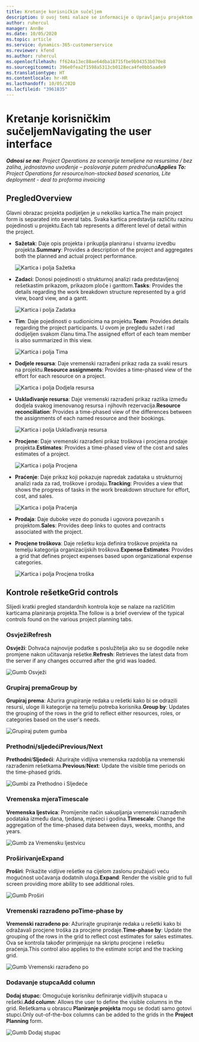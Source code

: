 ```yaml
---
title: Kretanje korisničkim sučeljem
description: U ovoj temi nalaze se informacije o Upravljanju projektom u sustavu Dynamics 365 Project Operations.
author: ruhercul
manager: AnnBe
ms.date: 10/05/2020
ms.topic: article
ms.service: dynamics-365-customerservice
ms.reviewer: kfend
ms.author: ruhercul
ms.openlocfilehash: ff624a13ec88ae64dba18715fbe9b94353b070e8
ms.sourcegitcommit: 396e0fea2f1598a5313cb0128eca4fe0bb5aade9
ms.translationtype: HT
ms.contentlocale: hr-HR
ms.lasthandoff: 10/05/2020
ms.locfileid: "3961835"
---
```

# <a name="navigating-the-user-interface"></a><span data-ttu-id="1e6dc-103">Kretanje korisničkim sučeljem</span><span class="sxs-lookup"><span data-stu-id="1e6dc-103">Navigating the user interface</span></span>

<span data-ttu-id="1e6dc-104">_**Odnosi se na:** Project Operations za scenarije temeljene na resursima / bez zaliha, jednostavno uvođenje – poslovanje putem predračuna_</span><span class="sxs-lookup"><span data-stu-id="1e6dc-104">_**Applies To:** Project Operations for resource/non-stocked based scenarios, Lite deployment - deal to proforma invoicing_</span></span>

## <a name="overview"></a><span data-ttu-id="1e6dc-105">Pregled</span><span class="sxs-lookup"><span data-stu-id="1e6dc-105">Overview</span></span>

<span data-ttu-id="1e6dc-106">Glavni obrazac projekta podijeljen je u nekoliko kartica.</span><span class="sxs-lookup"><span data-stu-id="1e6dc-106">The main project form is separated into several tabs.</span></span> <span data-ttu-id="1e6dc-107">Svaka kartica predstavlja različitu razinu pojedinosti u projektu.</span><span class="sxs-lookup"><span data-stu-id="1e6dc-107">Each tab represents a different level of detail within the project.</span></span>

- <span data-ttu-id="1e6dc-108">**Sažetak**: Daje opis projekta i prikuplja planiranu i stvarnu izvedbu projekta.</span><span class="sxs-lookup"><span data-stu-id="1e6dc-108">**Summary**: Provides a description of the project and aggregates both the planned and actual project performance.</span></span>

    ![Kartica i polja Sažetka](media/navigation7.png)

- <span data-ttu-id="1e6dc-110">**Zadaci**: Donosi pojedinosti o strukturnoj analizi rada predstavljenoj rešetkastim prikazom, prikazom ploče i ganttom.</span><span class="sxs-lookup"><span data-stu-id="1e6dc-110">**Tasks**: Provides the details regarding the work breakdown structure represented by a grid view, board view, and a gantt.</span></span>

    ![Kartica i polja Zadatka](media/navigation8.png)

- <span data-ttu-id="1e6dc-112">**Tim**: Daje pojedinosti o sudionicima na projektu.</span><span class="sxs-lookup"><span data-stu-id="1e6dc-112">**Team**: Provides details regarding the project participants.</span></span> <span data-ttu-id="1e6dc-113">U ovom je pregledu sažet i rad dodijeljen svakom članu tima.</span><span class="sxs-lookup"><span data-stu-id="1e6dc-113">The assigned effort of each team member is also summarized in this view.</span></span>

    ![Kartica i polja Tima](media/navigation9.png)

- <span data-ttu-id="1e6dc-115">**Dodjele resursa**: Daje vremenski razrađeni prikaz rada za svaki resurs na projektu.</span><span class="sxs-lookup"><span data-stu-id="1e6dc-115">**Resource assignments**: Provides a time-phased view of the effort for each resource on a project.</span></span>

    ![Kartica i polja Dodjela resursa](media/navigation10.png)

- <span data-ttu-id="1e6dc-117">**Usklađivanje resursa**: Daje vremenski razrađeni prikaz razlika između dodjela svakog imenovanog resursa i njihovih rezervacija.</span><span class="sxs-lookup"><span data-stu-id="1e6dc-117">**Resource reconciliation**: Provides a time-phased view of the differences between the assignments of each named resource and their bookings.</span></span>

    ![Kartica i polja Usklađivanja resursa](media/navigation11.png)

- <span data-ttu-id="1e6dc-119">**Procjene**: Daje vremenski razrađeni prikaz troškova i procjena prodaje projekta.</span><span class="sxs-lookup"><span data-stu-id="1e6dc-119">**Estimates**: Provides a time-phased view of the cost and sales estimates of a project.</span></span>

    ![Kartica i polja Procjena](media/navigation12.png)

- <span data-ttu-id="1e6dc-121">**Praćenje**: Daje prikaz koji pokazuje napredak zadataka u strukturnoj analizi rada za rad, troškove i prodaju.</span><span class="sxs-lookup"><span data-stu-id="1e6dc-121">**Tracking**: Provides a view that shows the progress of tasks in the work breakdown structure for effort, cost, and sales.</span></span>

    ![Kartica i polja Praćenja](media/navigation13.png)

- <span data-ttu-id="1e6dc-123">**Prodaja**: Daje duboke veze do ponuda i ugovora povezanih s projektom.</span><span class="sxs-lookup"><span data-stu-id="1e6dc-123">**Sales**: Provides deep links to quotes and contracts associated with the project.</span></span>

- <span data-ttu-id="1e6dc-124">**Procjene troškova**: Daje rešetku koja definira troškove projekta na temelju kategorija organizacijskih troškova.</span><span class="sxs-lookup"><span data-stu-id="1e6dc-124">**Expense Estimates**: Provides a grid that defines project expenses based upon organizational expense categories.</span></span>

    ![Kartica i polja Procjena troška](media/navigation14.png)

## <a name="grid-controls"></a><span data-ttu-id="1e6dc-126">Kontrole rešetke</span><span class="sxs-lookup"><span data-stu-id="1e6dc-126">Grid controls</span></span>

<span data-ttu-id="1e6dc-127">Slijedi kratki pregled standardnih kontrola koje se nalaze na različitim karticama planiranja projekta.</span><span class="sxs-lookup"><span data-stu-id="1e6dc-127">The follow is a brief overview of the typical controls found on the various project planning tabs.</span></span>

### <a name="refresh"></a><span data-ttu-id="1e6dc-128">Osvježi</span><span class="sxs-lookup"><span data-stu-id="1e6dc-128">Refresh</span></span>

<span data-ttu-id="1e6dc-129">**Osvježi**: Dohvaća najnovije podatke s poslužitelja ako su se dogodile neke promjene nakon učitavanja rešetke.</span><span class="sxs-lookup"><span data-stu-id="1e6dc-129">**Refresh**: Retrieves the latest data from the server if any changes occurred after the grid was loaded.</span></span>

![Gumb Osvježi](media/navigation7.png)

### <a name="group-by"></a><span data-ttu-id="1e6dc-131">Grupiraj prema</span><span class="sxs-lookup"><span data-stu-id="1e6dc-131">Group by</span></span>

<span data-ttu-id="1e6dc-132">**Grupiraj prema**: Ažurira grupiranje redaka u rešetki kako bi se odrazili resursi, uloge ili kategorije na temelju potreba korisnika.</span><span class="sxs-lookup"><span data-stu-id="1e6dc-132">**Group by**: Updates the grouping of the rows in the grid to reflect either resources, roles, or categories based on the user's needs.</span></span>

![Grupiraj putem gumba](media/navigation6.png)

### <a name="previousnext"></a><span data-ttu-id="1e6dc-134">Prethodni/sljedeći</span><span class="sxs-lookup"><span data-stu-id="1e6dc-134">Previous/Next</span></span>

<span data-ttu-id="1e6dc-135">**Prethodni**/**Sljedeći**: Ažurirajte vidljiva vremenska razdoblja na vremenski razrađenim rešetkama.</span><span class="sxs-lookup"><span data-stu-id="1e6dc-135">**Previous**/**Next**: Update the visible time periods on the time-phased grids.</span></span>

![Gumbi za Prethodno i Sljedeće](media/navigation2.png)

### <a name="timescale"></a><span data-ttu-id="1e6dc-137">Vremenska mjera</span><span class="sxs-lookup"><span data-stu-id="1e6dc-137">Timescale</span></span>

<span data-ttu-id="1e6dc-138">**Vremenska ljestvica**: Promijenite način sakupljanja vremenski razrađenih podataka između dana, tjedana, mjeseci i godina.</span><span class="sxs-lookup"><span data-stu-id="1e6dc-138">**Timescale**: Change the aggregation of the time-phased data between days, weeks, months, and years.</span></span>

![Gumb za Vremensku ljestvicu](media/navigation3.png)

### <a name="expand"></a><span data-ttu-id="1e6dc-140">Proširivanje</span><span class="sxs-lookup"><span data-stu-id="1e6dc-140">Expand</span></span>

<span data-ttu-id="1e6dc-141">**Proširi**: Prikažite vidljive rešetke na cijelom zaslonu pružajući veću mogućnost uočavanja dodatnih uloga.</span><span class="sxs-lookup"><span data-stu-id="1e6dc-141">**Expand**: Render the visible grid to full screen providing more ability to see additional roles.</span></span>

![Gumb Proširi](media/navigation4.png)

### <a name="time-phase-by"></a><span data-ttu-id="1e6dc-143">Vremenski razrađeno po</span><span class="sxs-lookup"><span data-stu-id="1e6dc-143">Time-phase by</span></span>

<span data-ttu-id="1e6dc-144">**Vremenski razrađeno po**: Ažurirajte grupiranje redaka u rešetki kako bi odražavali procjene troška za procjene prodaje.</span><span class="sxs-lookup"><span data-stu-id="1e6dc-144">**Time-phase by**: Update the grouping of the rows in the grid to reflect cost estimates for sales estimates.</span></span> <span data-ttu-id="1e6dc-145">Ova se kontrola također primjenjuje na skriptu procjene i rešetku praćenja.</span><span class="sxs-lookup"><span data-stu-id="1e6dc-145">This control also applies to the estimate script and the tracking grid.</span></span>

![Gumb Vremenski razrađeno po](media/navigation0.png)

### <a name="add-column"></a><span data-ttu-id="1e6dc-147">Dodavanje stupca</span><span class="sxs-lookup"><span data-stu-id="1e6dc-147">Add column</span></span>

<span data-ttu-id="1e6dc-148">**Dodaj stupac**: Omogućuje korisniku definiranje vidljivih stupaca u rešetki.</span><span class="sxs-lookup"><span data-stu-id="1e6dc-148">**Add column**: Allows the user to define the visible columns in the grid.</span></span> <span data-ttu-id="1e6dc-149">Rešetkama u obrascu **Planiranje projekta** mogu se dodati samo gotovi stupci.</span><span class="sxs-lookup"><span data-stu-id="1e6dc-149">Only out-of-the-box columns can be added to the grids in the **Project Planning** form.</span></span>

![Gumb Dodaj stupac](media/navigation5.png)
